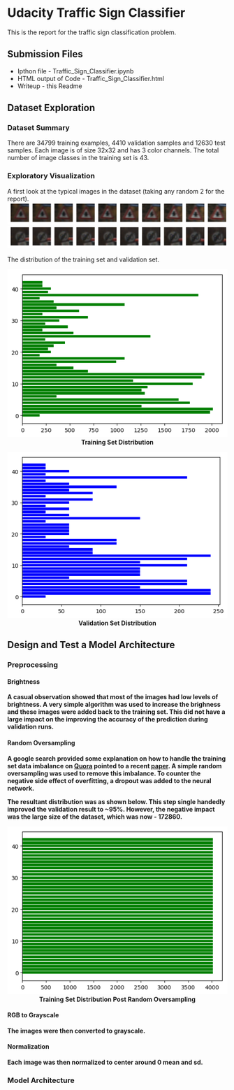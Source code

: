 # Udacity Traffic Sign Classifier
This is the report for the traffic sign classification problem.

## Submission Files
* Ipthon file - Traffic_Sign_Classifier.ipynb
* HTML output of Code - Traffic_Sign_Classifier.html
* Writeup - this Readme

## Dataset Exploration
### Dataset Summary
There are 34799 training examples, 4410 validation samples and 12630 test samples. Each image is of size 32x32 and has 3 color channels. The total number of image classes in the training set is 43. 

### Exploratory Visualization
A first look at the typical images in the dataset (taking any random 2 for the report).  
![Label 1](/results/random_training.png)
![Label 1](/results/random_training_2.png)

The distribution of the training set and validation set. 
<p align="center">
  <img src="/results/distrib_1.png">
  <br>
  <b>Training Set Distribution<b>
</p>

<p align="center">
  <img src="/results/distrib_2.png">
  <br>
  <b>Validation Set Distribution<b>
</p>

## Design and Test a Model Architecture
### Preprocessing

#### Brightness

A casual observation showed that most of the images had low levels of brightness. A very simple algorithm was used to increase the brighness and these images were added back to the training set. This did not have a large impact on the improving the accuracy of the prediction during validation runs.  

#### Random Oversampling

A google search provided some explanation on how to handle the training set data imbalance on [Quora](https://www.quora.com/How-can-you-train-convolutional-neural-networks-on-highly-unbalanced-datasets) pointed to a recent [paper](https://arxiv.org/pdf/1710.05381.pdf). A simple random oversampling was used to remove this imbalance. To counter the negative side effect of overfitting, a dropout was added to the neural network. 

The resultant distribution was as shown below. **This step single handedly improved the validation result to ~95%.** However, the negative impact was the large size of the dataset, which was now - 172860. 

<p align="center">
  <img src="/results/distrib_3.png">
  <br>
  <b>Training Set Distribution Post Random Oversampling<b>
</p>

#### RGB to Grayscale
The images were then converted to grayscale. 

#### Normalization
Each image was then normalized to center around 0 mean and sd. 

### Model Architecture



